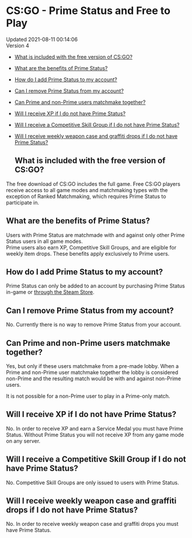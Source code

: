 # CS:GO - Prime Status and Free to Play
Updated 2021-08-11 00:14:06  
Version 4  

* [What is included with the free version of CS:GO?](#freecsgo)
* [What are the benefits of Prime Status?](#primebenefits)
* [How do I add Prime Status to my account?](#getprime)
* [Can I remove Prime Status from my account?](#removeprime)
* [Can Prime and non-Prime users matchmake together?](#playwithnonprime)
* [Will I receive XP if I do not have Prime Status?](#freexp)
* [Will I receive a Competitive Skill Group if I do not have Prime Status?](#freesg)
* [Will I receive weekly weapon case and graffiti drops if I do not have Prime Status?](#freedrops)

  
  ## What is included with the free version of CS:GO?
The free download of CS:GO includes the full game. Free CS:GO players receive access to all game modes and matchmaking types with the exception of Ranked Matchmaking, which requires Prime Status to participate in.    
  ## What are the benefits of Prime Status?
Users with Prime Status are matchmade with and against only other Prime Status users in all game modes.  
Prime users also earn XP, Competitive Skill Groups, and are eligible for weekly item drops. These benefits apply exclusively to Prime users.    
  ## How do I add Prime Status to my account?
Prime Status can only be added to an account by purchasing Prime Status in-game or [through the Steam Store](https://store.steampowered.com/app/730/CounterStrike_Global_Offensive/).    
  ## Can I remove Prime Status from my account?
No. Currently there is no way to remove Prime Status from your account.    
  ## Can Prime and non-Prime users matchmake together?
Yes, but only if these users matchmake from a pre-made lobby. When a Prime and non-Prime user matchmake together the lobby is considered non-Prime and the resulting match would be with and against non-Prime users.  
  
It is not possible for a non-Prime user to play in a Prime-only match.  
  ## Will I receive XP if I do not have Prime Status?
No. In order to receive XP and earn a Service Medal you must have Prime Status. Without Prime Status you will not receive XP from any game mode on any server.  
  ## Will I receive a Competitive Skill Group if I do not have Prime Status?
No. Competitive Skill Groups are only issued to users with Prime Status.  
  ## Will I receive weekly weapon case and graffiti drops if I do not have Prime Status?
No. In order to receive weekly weapon case and graffiti drops you must have Prime Status.